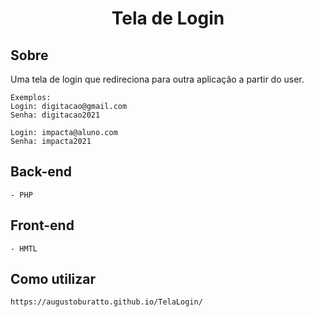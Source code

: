<h1 align="center">
     Tela de Login
</h1>

## Sobre
<p align="justify">
    Uma tela de login que redireciona para outra aplicação a partir do user.

    Exemplos:
    Login: digitacao@gmail.com
    Senha: digitacao2021

    Login: impacta@aluno.com
    Senha: impacta2021
</p>

## Back-end
```
- PHP
```

## Front-end
```
- HMTL
```

## Como utilizar
```
https://augustoburatto.github.io/TelaLogin/
```